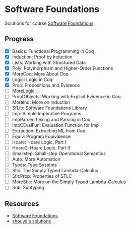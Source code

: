 Software Foundations
==========

Solutions for course [Software Foundations](http://www.seas.upenn.edu/~cis500/current/index.html).

## Progress

- [X] Basics:        Functional Programming in Coq
- [X] Induction:     Proof by Induction
- [X] Lists:         Working with Structured Data
- [X] Poly:          Polymorphism and Higher-Order Functions
- [X] MoreCoq:       More About Coq
- [X] Logic:         Logic in Coq
- [X] Prop:          Propositions and Evidence
- [ ] MoreLogic
- [ ] ProofObjects:  Working with Explicit Evidence in Coq
- [ ] MoreInd:       More on Induction
- [ ] SfLib:         Software Foundations Library
- [ ] Imp:           Simple Imperative Programs
- [ ] ImpParser:     Lexing and Parsing in Coq
- [ ] ImpCEvalFun:   Evaluation Function for Imp
- [ ] Extraction:    Extracting ML from Coq
- [ ] Equiv:         Program Equivalence
- [ ] Hoare:         Hoare Logic, Part I
- [ ] Hoare2:        Hoare Logic, Part II
- [ ] Smallstep:     Small-step Operational Semantics
- [ ] Auto:          More Automation
- [ ] Types:         Type Systems
- [ ] Stlc:          The Simply Typed Lambda-Calculus
- [ ] StlcProp:      Properties of STLC
- [ ] MoreStlc:      More on the Simply Typed Lambda-Calculus
- [ ] Sub:           Subtyping

## Resources

- [Software Foundations](http://www.seas.upenn.edu/~cis500/current/sf/index.html)
- [shouya's solutions](https://github.com/shouya/thinking-dumps/tree/master/software-foundations)
